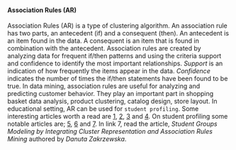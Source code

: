 #### Association Rules (AR)

Association Rules (AR) is a type of clustering algorithm. An association rule has two parts, an antecedent (if) and a consequent (then). An antecedent is an item found in the data. A consequent is an item that is found in combination with the antecedent. Association rules are created by analyzing data for frequent if/then patterns and using the criteria support and confidence to identify the most important relationships. *Support* is an indication of how frequently the items appear in the data. *Confidence* indicates the number of times the if/then statements have been found to be true.
In data mining, association rules are useful for analyzing and predicting customer behavior. They play an important part in shopping basket data analysis, product clustering, catalog design, store layout. In educational setting, AR can be used for `student profiling`.
Some interesting articles worth a read are [1](https://www.it.uu.se/edu/course/homepage/infoutv/ht08/vldb94_rj.pdf), [2](http://www.aaai.org/Papers/KDD/1997/KDD97-060.pdf), [3](http://content.iospress.com/articles/intelligent-data-analysis/ida00058) and [4](http://ilpubs.stanford.edu:8090/158/1/1996-31.pdf). On student profiling some notable articles are; [5](https://pdfs.semanticscholar.org/22c7/c66d45234bd56fa56aea6ca59407eb9a4890.pdf), [6](http://cb.mty.itesm.mx/euresti/romero-cordoba-data-mining-for-elearning-1.pdf) and [7](https://link.springer.com/content/pdf/10.1007/978-3-642-11266-9.pdf#page=758). In link 7, read the article, *Student Groups Modeling by Integrating Cluster Representation and Association Rules Mining* authored by *Danuta Zakrzewska*.
